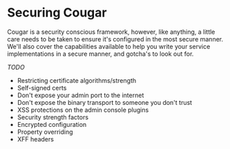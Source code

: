 ---
---
Securing Cougar
===============

Cougar is a security conscious framework, however, like anything, a little care needs to be taken to ensure it's configured in the most secure manner. We'll also cover the capabilities available to help you write your service implementations in a secure manner, and gotcha's to look out for.

*TODO*
* Restricting certificate algorithms/strength
* Self-signed certs
* Don't expose your admin port to the internet
* Don't expose the binary transport to someone you don't trust
* XSS protections on the admin console plugins
* Security strength factors
* Encrypted configuration
* Property overriding
* XFF headers

